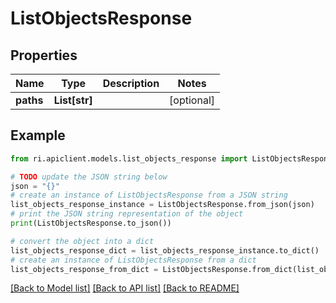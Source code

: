 # ListObjectsResponse


## Properties

Name | Type | Description | Notes
------------ | ------------- | ------------- | -------------
**paths** | **List[str]** |  | [optional] 

## Example

```python
from ri.apiclient.models.list_objects_response import ListObjectsResponse

# TODO update the JSON string below
json = "{}"
# create an instance of ListObjectsResponse from a JSON string
list_objects_response_instance = ListObjectsResponse.from_json(json)
# print the JSON string representation of the object
print(ListObjectsResponse.to_json())

# convert the object into a dict
list_objects_response_dict = list_objects_response_instance.to_dict()
# create an instance of ListObjectsResponse from a dict
list_objects_response_from_dict = ListObjectsResponse.from_dict(list_objects_response_dict)
```
[[Back to Model list]](../README.md#documentation-for-models) [[Back to API list]](../README.md#documentation-for-api-endpoints) [[Back to README]](../README.md)

